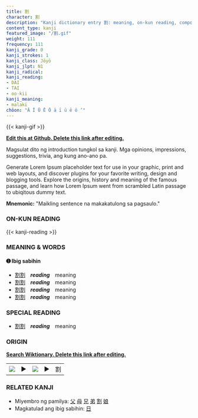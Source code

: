 ```yaml
---
title: 割
character: 割
description: "Kanji dictionary entry 割: meaning, on-kun reading, compounds, origin, related kanji"
content_type: kanji
featured_image: "/割.gif"
weight: 111
frequency: 111
kanji_grade: 0
kanji_strokes: 1
kanji_class: Jōyō
kanji_jlpt: N1
kanji_radical: 
kanji_reading: 
- DAI
- TAI
- oo-kii
kanji_meaning:
- malaki
chōon: "Ā Ī Ū Ē Ō ā ī ū ē ō ’"
---
```

[//]: # (Don't edit the line below. Kanji animated GIF code is automatically generated.)
{{< kanji-gif >}}

[//]: # (Edit below this line.)

**[Edit this at Github. Delete this link after editing.](https://github.com/tim0g/tim/tree/main/content/kanji/割/index.md)**

Magsulat dito ng introduction tungkol sa kanji. Mga opinions, impressions, suggestions, trivia, ang kung ano-ano pa.

Generate Lorem Ipsum placeholder text for use in your graphic, print and web layouts, and discover plugins for your favorite writing, design and blogging tools. Explore the origins, history and meaning of the famous passage, and learn how Lorem Ipsum went from scrambled Latin passage to ubiqitous dummy text.
 
**Mnemonic:** "Maikling sentence na makakatulong sa pagsaulo."

### ON-KUN READING

[//]: # (Don't edit the line below. ON-KUN READING code is automatically generated.)
{{< kanji-reading >}}

### MEANING & WORDS

#### ➊ **Ibig sabihin**
  - [割](../割)[割](../割)　***reading***　meaning
  - [割](../割)[割](../割)　***reading***　meaning
  - [割](../割)[割](../割)　***reading***　meaning
  - [割](../割)[割](../割)　***reading***　meaning

### SPECIAL READING
  - [割](../割)[割](../割)　***reading***　meaning

### ORIGIN

**[Search Wiktionary. Delete this link after editing.](https://wiktionary.org/wiki/割)**
<table class="kanji-table"><tr><td>
<img src="60px-割-bronze.svg.png">
</td><td>▶</td><td>
<img src="60px-割-oracle.svg.png">
</td><td>▶</td>
<td class="kanji-origin">割</td>
</tr></table>

### RELATED KANJI
- Miyembro ng pamilya: [父](../父) [母](../母) [兄](../兄) [弟](../弟) [割](../割) [娘](../娘)
- Magkatulad ang ibig sabihin: [日](../日)
